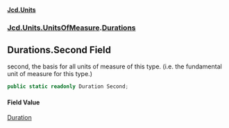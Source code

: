 #### [Jcd.Units](index.md 'index')
### [Jcd.Units.UnitsOfMeasure](Jcd.Units.UnitsOfMeasure.md 'Jcd.Units.UnitsOfMeasure').[Durations](Durations.md 'Jcd.Units.UnitsOfMeasure.Durations')

## Durations.Second Field

second, the basis for all units of measure of this type. (i.e. the fundamental unit of measure for this type.)

```csharp
public static readonly Duration Second;
```

#### Field Value
[Duration](Duration.md 'Jcd.Units.UnitTypes.Duration')